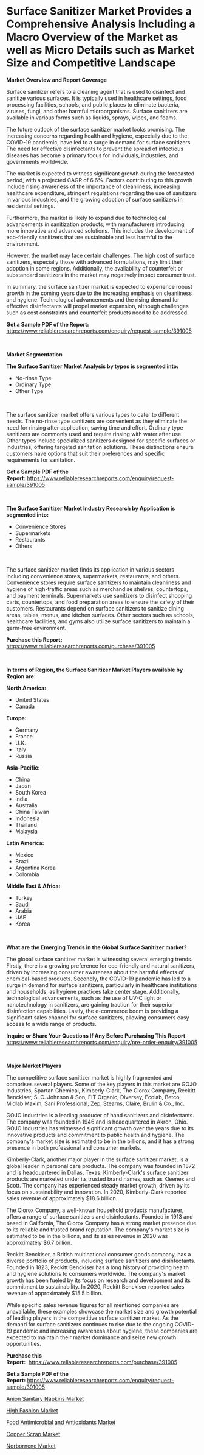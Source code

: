<p><h1>Surface Sanitizer Market Provides a Comprehensive Analysis Including a Macro Overview of the Market as well as Micro Details such as Market Size and Competitive Landscape</h1></p><p><strong>Market Overview and Report Coverage</strong></p>
<p><p>Surface sanitizer refers to a cleaning agent that is used to disinfect and sanitize various surfaces. It is typically used in healthcare settings, food processing facilities, schools, and public places to eliminate bacteria, viruses, fungi, and other harmful microorganisms. Surface sanitizers are available in various forms such as liquids, sprays, wipes, and foams.</p><p>The future outlook of the surface sanitizer market looks promising. The increasing concerns regarding health and hygiene, especially due to the COVID-19 pandemic, have led to a surge in demand for surface sanitizers. The need for effective disinfectants to prevent the spread of infectious diseases has become a primary focus for individuals, industries, and governments worldwide.</p><p>The market is expected to witness significant growth during the forecasted period, with a projected CAGR of 6.6%. Factors contributing to this growth include rising awareness of the importance of cleanliness, increasing healthcare expenditure, stringent regulations regarding the use of sanitizers in various industries, and the growing adoption of surface sanitizers in residential settings.</p><p>Furthermore, the market is likely to expand due to technological advancements in sanitization products, with manufacturers introducing more innovative and advanced solutions. This includes the development of eco-friendly sanitizers that are sustainable and less harmful to the environment.</p><p>However, the market may face certain challenges. The high cost of surface sanitizers, especially those with advanced formulations, may limit their adoption in some regions. Additionally, the availability of counterfeit or substandard sanitizers in the market may negatively impact consumer trust.</p><p>In summary, the surface sanitizer market is expected to experience robust growth in the coming years due to the increasing emphasis on cleanliness and hygiene. Technological advancements and the rising demand for effective disinfectants will propel market expansion, although challenges such as cost constraints and counterfeit products need to be addressed.</p></p>
<p><strong>Get a Sample PDF of the Report:</strong> <a href="https://www.reliableresearchreports.com/enquiry/request-sample/391005">https://www.reliableresearchreports.com/enquiry/request-sample/391005</a></p>
<p>&nbsp;</p>
<p><strong>Market Segmentation</strong></p>
<p><strong>The Surface Sanitizer Market Analysis by types is segmented into:</strong></p>
<p><ul><li>No-rinse Type</li><li>Ordinary Type</li><li>Other Type</li></ul></p>
<p>&nbsp;</p>
<p><p>The surface sanitizer market offers various types to cater to different needs. The no-rinse type sanitizers are convenient as they eliminate the need for rinsing after application, saving time and effort. Ordinary type sanitizers are commonly used and require rinsing with water after use. Other types include specialized sanitizers designed for specific surfaces or industries, offering targeted sanitation solutions. These distinctions ensure customers have options that suit their preferences and specific requirements for sanitation.</p></p>
<p><strong>Get a Sample PDF of the Report:</strong>&nbsp;<a href="https://www.reliableresearchreports.com/enquiry/request-sample/391005">https://www.reliableresearchreports.com/enquiry/request-sample/391005</a></p>
<p>&nbsp;</p>
<p><strong>The Surface Sanitizer Market Industry Research by Application is segmented into:</strong></p>
<p><ul><li>Convenience Stores</li><li>Supermarkets</li><li>Restaurants</li><li>Others</li></ul></p>
<p>&nbsp;</p>
<p><p>The surface sanitizer market finds its application in various sectors including convenience stores, supermarkets, restaurants, and others. Convenience stores require surface sanitizers to maintain cleanliness and hygiene of high-traffic areas such as merchandise shelves, countertops, and payment terminals. Supermarkets use sanitizers to disinfect shopping carts, countertops, and food preparation areas to ensure the safety of their customers. Restaurants depend on surface sanitizers to sanitize dining areas, tables, menus, and kitchen surfaces. Other sectors such as schools, healthcare facilities, and gyms also utilize surface sanitizers to maintain a germ-free environment.</p></p>
<p><strong>Purchase this Report:</strong>&nbsp; <a href="https://www.reliableresearchreports.com/purchase/391005">https://www.reliableresearchreports.com/purchase/391005</a></p>
<p>&nbsp;</p>
<p><strong>In terms of Region, the Surface Sanitizer Market Players available by Region are:</strong></p>
<p>
    <p> <strong> North America: </strong>
        <ul>
            <li>United States</li>
            <li>Canada</li>
        </ul>
        </p> 
    <p> <strong> Europe: </strong>
        <ul>
            <li>Germany</li>
            <li>France</li>
            <li>U.K.</li>
            <li>Italy</li>
            <li>Russia</li>
        </ul>
        </p> 
    <p> <strong> Asia-Pacific: </strong>
        <ul>
            <li>China</li>
            <li>Japan</li>
            <li>South Korea</li>
            <li>India</li>
            <li>Australia</li>
            <li>China Taiwan</li>
            <li>Indonesia</li>
            <li>Thailand</li>
            <li>Malaysia</li>
        </ul>
        </p> 
    <p> <strong> Latin America: </strong>
        <ul>
            <li>Mexico</li>
            <li>Brazil</li>
            <li>Argentina Korea</li>
            <li>Colombia</li>
        </ul>
        </p> 
    <p> <strong> Middle East & Africa: </strong>
        <ul>
            <li>Turkey</li>
            <li>Saudi</li>
            <li>Arabia</li>
            <li>UAE</li>
            <li>Korea</li>
        </ul>
    </p>
    </p>
<p>&nbsp;</p>
<p><strong>What are the Emerging Trends in the Global Surface Sanitizer market?</strong></p>
<p><p>The global surface sanitizer market is witnessing several emerging trends. Firstly, there is a growing preference for eco-friendly and natural sanitizers, driven by increasing consumer awareness about the harmful effects of chemical-based products. Secondly, the COVID-19 pandemic has led to a surge in demand for surface sanitizers, particularly in healthcare institutions and households, as hygiene practices take center stage. Additionally, technological advancements, such as the use of UV-C light or nanotechnology in sanitizers, are gaining traction for their superior disinfection capabilities. Lastly, the e-commerce boom is providing a significant sales channel for surface sanitizers, allowing consumers easy access to a wide range of products.</p></p>
<p><strong>Inquire or Share Your Questions If Any Before Purchasing This Report</strong>- <a href="https://www.reliableresearchreports.com/enquiry/pre-order-enquiry/391005">https://www.reliableresearchreports.com/enquiry/pre-order-enquiry/391005</a></p>
<p>&nbsp;</p>
<p><strong>Major Market Players</strong></p>
<p><p>The competitive surface sanitizer market is highly fragmented and comprises several players. Some of the key players in this market are GOJO Industries, Spartan Chemical, Kimberly-Clark, The Clorox Company, Reckitt Benckiser, S. C. Johnson & Son, FIT Organic, Diversey, Ecolab, Betco, Midlab Maxim, Sani Professional, Zep, Stearns, Claire, Brulin & Co., Inc.</p><p>GOJO Industries is a leading producer of hand sanitizers and disinfectants. The company was founded in 1946 and is headquartered in Akron, Ohio. GOJO Industries has witnessed significant growth over the years due to its innovative products and commitment to public health and hygiene. The company's market size is estimated to be in the billions, and it has a strong presence in both professional and consumer markets.</p><p>Kimberly-Clark, another major player in the surface sanitizer market, is a global leader in personal care products. The company was founded in 1872 and is headquartered in Dallas, Texas. Kimberly-Clark's surface sanitizer products are marketed under its trusted brand names, such as Kleenex and Scott. The company has experienced steady market growth, driven by its focus on sustainability and innovation. In 2020, Kimberly-Clark reported sales revenue of approximately $18.6 billion.</p><p>The Clorox Company, a well-known household products manufacturer, offers a range of surface sanitizers and disinfectants. Founded in 1913 and based in California, The Clorox Company has a strong market presence due to its reliable and trusted brand reputation. The company's market size is estimated to be in the billions, and its sales revenue in 2020 was approximately $6.7 billion.</p><p>Reckitt Benckiser, a British multinational consumer goods company, has a diverse portfolio of products, including surface sanitizers and disinfectants. Founded in 1823, Reckitt Benckiser has a long history of providing health and hygiene solutions to consumers worldwide. The company's market growth has been fueled by its focus on research and development and its commitment to sustainability. In 2020, Reckitt Benckiser reported sales revenue of approximately $15.5 billion.</p><p>While specific sales revenue figures for all mentioned companies are unavailable, these examples showcase the market size and growth potential of leading players in the competitive surface sanitizer market. As the demand for surface sanitizers continues to rise due to the ongoing COVID-19 pandemic and increasing awareness about hygiene, these companies are expected to maintain their market dominance and seize new growth opportunities.</p></p>
<p><strong>Purchase this Report:</strong>&nbsp;&nbsp;<a href="https://www.reliableresearchreports.com/purchase/391005">https://www.reliableresearchreports.com/purchase/391005</a></p>
<p></p>
<p><strong>Get a Sample PDF of the Report:</strong>&nbsp;<a href="https://www.reliableresearchreports.com/enquiry/request-sample/391005">https://www.reliableresearchreports.com/enquiry/request-sample/391005</a></p>
<p><p><a href="https://www.linkedin.com/pulse/anion-sanitary-napkins-market-size-share-amp-trends-analysis-yw7pe/">Anion Sanitary Napkins Market</a></p><p><a href="https://www.linkedin.com/pulse/high-fashion-market-size-share-amp-trends-analysis-report-ixjve/">High Fashion Market</a></p><p><a href="https://github.com/Krish2023na/Market-Research-Report-List-1/blob/main/food-antimicrobial-and-antioxidants-market.md">Food Antimicrobial and Antioxidants Market</a></p><p><a href="https://medium.com/@yuvrajsinghrp23/copper-scrap-market-size-reveals-the-best-marketing-channels-in-global-industry-555d8cd643d9">Copper Scrap Market</a></p><p><a href="https://medium.com/@sachintenrp23/norbornene-market-size-market-outlook-and-market-forecast-2023-to-2030-205e33e90edb">Norbornene Market</a></p></p>